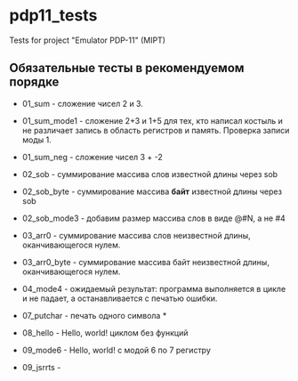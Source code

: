 # pdp11_tests
Tests for project "Emulator PDP-11" (MIPT)

## Обязательные тесты в рекомендуемом порядке

* 01_sum - сложение чисел 2 и 3.
* 01_sum_mode1 - сложение 2+3 и 1+5 для тех, кто написал костыль и не различает запись в область регистров и память. Проверка записи моды 1.
* 01_sum_neg - сложение чисел 3 + -2
* 02_sob - суммирование массива слов известной длины через sob
* 02_sob_byte - суммирование массива **байт** известной длины через sob
* 02_sob_mode3 - добавим размер массива слов в виде @#N, а не #4
* 03_arr0 - суммирование массива слов неизвестной длины, оканчивающегося нулем.
* 03_arr0_byte - суммирование массива байт неизвестной длины, оканчивающегося нулем.
* 04_mode4 - ожидаемый результат: программа выполняется в цикле и не падает, а останавливается с печатью ошибки.

* 07_putchar - печать одного символа *
* 08_hello - Hello, world! циклом без функций
* 09_mode6 - Hello, world! с модой 6 по 7 регистру
* 09_jsrrts - 
